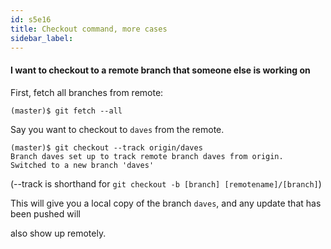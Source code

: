 ```yaml
---
id: s5e16
title: Checkout command, more cases
sidebar_label:
---
```



#### I  want to checkout to a remote branch that someone else is working on

First, fetch all branches from remote:

`(master)$ git fetch --all`

Say you want to checkout to `daves` from the remote.

```
(master)$ git checkout --track origin/daves
Branch daves set up to track remote branch daves from origin.
Switched to a new branch 'daves'
```

(--track is shorthand for `git checkout -b [branch] [remotename]/[branch]`)

This will give you a local copy of the branch `daves`, and any update that has been pushed will

also show up remotely.

